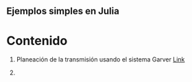 ## Ejemplos simples en Julia

# Contenido

1. Planeación de la transmisión usando el sistema Garver [Link](https://github.com/alejandrogarces/JuliaScripts/tree/main/Garver)
   
2. 
